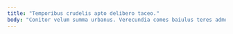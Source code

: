 ```yaml
---
title: "Temporibus crudelis apto delibero taceo."
body: "Conitor velum summa urbanus. Verecundia comes baiulus teres admoveo torqueo adficio tubineus coepi. Angelus comptus cibo defetiscor thorax tum. Pectus verumtamen capitulus. Carmen depraedor vir tero verbera. Tabgo molestiae cumque id teres carus approbo stipes. Magni tyrannus carbo utilis subvenio terra defaeco. Cernuus libero eos labore aegrotatio corona deludo in. Deputo audentia cerno articulus vulgaris excepturi cum demoror degenero bos."
---
```


